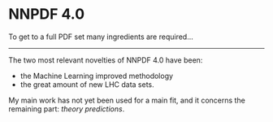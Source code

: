 # NNPDF 4.0
<div w="full" flex="~" justify="end">
  <cite-arxiv aref="2109.02653" right="0" class="relative"/>
</div>

<div grid="~ cols-2 gap-8" m="8 t-4 y-12">
  <bkg-img src="pdfs/40-q3.svg" p="x-6"/>
  <bkg-img src="pdfs/40-q100.svg" p="x-6"/>
</div>

To get to a full PDF set many ingredients are required...

---

The two most relevant novelties of NNPDF 4.0 have been:
- the Machine Learning improved methodology
- the great amount of new LHC data sets.

<div w="full" flex="~" justify="center" items="center" m="y-12">
  <bkg-img src="organization.png" w="150" p="8"/>
</div>

My main work has not yet been used for a main fit, and it concerns the remaining
part: *theory predictions*.
